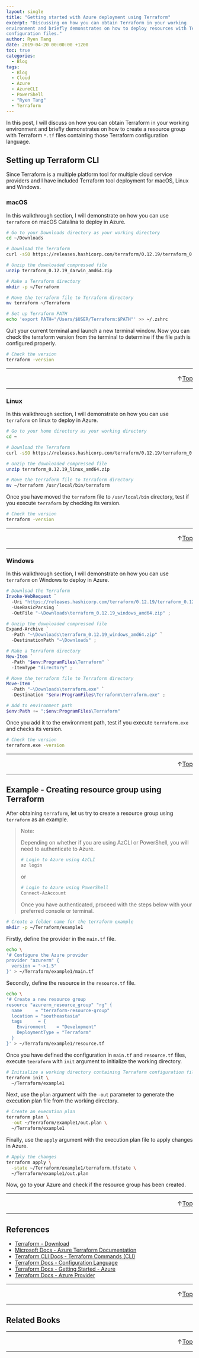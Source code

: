 ```yaml
---
layout: single
title: "Getting started with Azure deployment using Terraform"
excerpt: "Discussing on how you can obtain Terraform in your working
environment and briefly demonstrates on how to deploy resources with Terraform
configuration files."
author: Ryen Tang
date: 2019-04-20 00:00:00 +1200
toc: true
categories: 
  - Blog
tags:
  - Blog
  - Cloud
  - Azure
  - AzureCLI
  - PowerShell
  - "Ryen Tang"
  - Terraform
---
```


In this post, I will discuss on how you can obtain Terraform in your working
environment and briefly demonstrates on how to create a resource group with
Terraform `*.tf` files containing those Terraform configuration language.

## Setting up Terraform CLI

Since Terraform is a multiple platform tool for multiple cloud service
providers and I have included Terraform tool deployment for macOS, Linux and
Windows.

### macOS

In this walkthrough section, I will demonstrate on how you can use `terraform`
on macOS Catalina to deploy in Azure.

```sh
# Go to your Downloads directory as your working directory
cd ~/Downloads

# Download the Terraform
curl -sSO https://releases.hashicorp.com/terraform/0.12.19/terraform_0.12.19_darwin_amd64.zip

# Unzip the downloaded compressed file
unzip terraform_0.12.19_darwin_amd64.zip

# Make a Terraform directory
mkdir -p ~/Terraform

# Move the terraform file to Terraform directory
mv terraform ~/Terraform

# Set up Terraform PATH
echo 'export PATH="/Users/$USER/Terraform:$PATH"' >> ~/.zshrc
```

Quit your current terminal and launch a new terminal window. Now you can check
the terraform version from the terminal to determine if the file path is
configured properly.

```sh
# Check the version
terraform -version
```

<hr style='margin-top: 0.5em; margin-bottom: 0em; border-top: 1px solid #eaeaea'>
<p style='font-size: 16px; vertical-align: top; text-align: right;'>↑<a href='#top'>Top</a></p>

<!-- kiazhi.github.io - In-Article - Text & Image Advertisement -->
<ins class="adsbygoogle"
     style="display:block; text-align:center;"
     data-ad-layout="in-article"
     data-ad-format="fluid"
     data-ad-client="ca-pub-8419393181202253"
     data-ad-slot="9347590764"></ins>
<script>
     (adsbygoogle = window.adsbygoogle || []).push({});
</script>

<hr style='margin-top: 0.5em; margin-bottom: 0em; border-top: 1px solid #eaeaea'>

### Linux

In this walkthrough section, I will demonstrate on how you can use `terraform`
on linux to deploy in Azure.

```sh
# Go to your home directory as your working directory
cd ~

# Download the Terraform
curl -sSO https://releases.hashicorp.com/terraform/0.12.19/terraform_0.12.19_linux_amd64.zip

# Unzip the downloaded compressed file
unzip terraform_0.12.19_linux_amd64.zip

# Move the terraform file to Terraform directory
mv ~/terraform /usr/local/bin/terraform
```

Once you have moved the `terraform` file to `/usr/local/bin` directory, test if
you execute `terraform` by checking its version.

```sh
# Check the version
terraform -version
```

<hr style='margin-top: 0.5em; margin-bottom: 0em; border-top: 1px solid #eaeaea'>
<p style='font-size: 16px; vertical-align: top; text-align: right;'>↑<a href='#top'>Top</a></p>

<!-- kiazhi.github.io - In-Article - Text & Image Advertisement -->
<ins class="adsbygoogle"
     style="display:block; text-align:center;"
     data-ad-layout="in-article"
     data-ad-format="fluid"
     data-ad-client="ca-pub-8419393181202253"
     data-ad-slot="9347590764"></ins>
<script>
     (adsbygoogle = window.adsbygoogle || []).push({});
</script>

<hr style='margin-top: 0.5em; margin-bottom: 0em; border-top: 1px solid #eaeaea'>

### Windows

In this walkthrough section, I will demonstrate on how you can use `terraform`
on Windows to deploy in Azure.

```powershell
# Download the Terraform
Invoke-WebRequest `
  -Uri "https://releases.hashicorp.com/terraform/0.12.19/terraform_0.12.19_windows_amd64.zip" `
  -UseBasicParsing `
  -OutFile "~\Downloads\terraform_0.12.19_windows_amd64.zip" ;

# Unzip the downloaded compressed file
Expand-Archive `
  -Path "~\Downloads\terraform_0.12.19_windows_amd64.zip" `
  -DestinationPath "~\Downloads" ;

# Make a Terraform directory
New-Item `
  -Path "$env:ProgramFiles\Terraform" `
  -ItemType "directory" ;

# Move the terraform file to Terraform directory
Move-Item `
  -Path "~\Downloads\terraform.exe" `
  -Destination "$env:ProgramFiles\Terraform\terraform.exe" ;

# Add to environment path
$env:Path += ";$env:ProgramFiles\Terraform"
```

Once you add it to the environment path, test if you execute `terraform.exe`
and checks its version.

```sh
# Check the version
terraform.exe -version
```

<hr style='margin-top: 0.5em; margin-bottom: 0em; border-top: 1px solid #eaeaea'>
<p style='font-size: 16px; vertical-align: top; text-align: right;'>↑<a href='#top'>Top</a></p>

<!-- kiazhi.github.io - In-Article - Text & Image Advertisement -->
<ins class="adsbygoogle"
     style="display:block; text-align:center;"
     data-ad-layout="in-article"
     data-ad-format="fluid"
     data-ad-client="ca-pub-8419393181202253"
     data-ad-slot="9347590764"></ins>
<script>
     (adsbygoogle = window.adsbygoogle || []).push({});
</script>

<hr style='margin-top: 0.5em; margin-bottom: 0em; border-top: 1px solid #eaeaea'>

## Example - Creating resource group using Terraform

After obtaining `terraform`, let us try to create a resource group using
`terraform` as an example.

> Note:
>
> Depending on whether if you are using AzCLI or PowerShell, you will need to
> authenticate to Azure.
> ```sh
> # Login to Azure using AzCLI
> az login
> ```
> or
> ```powershell
> # Login to Azure using PowerShell
> Connect-AzAccount
> ````
> Once you have authenticated, proceed with the steps below with your preferred
> console or terminal.

```sh
# Create a folder name for the terraform example
mkdir -p ~/Terraform/example1
```

Firstly, define the provider in the `main.tf` file.

```sh
echo \
'# Configure the Azure provider
provider "azurerm" {
  version = "~>1.5"
}' > ~/Terraform/example1/main.tf
```

Secondly, define the resource in the `resource.tf` file.

```sh
echo \
'# Create a new resource group
resource "azurerm_resource_group" "rg" {
  name     = "terraform-resource-group"
  location = "southeastasia"
  tags      = {
    Environment    = "Development"
    DeploymentType = "Terraform"
  }
}' > ~/Terraform/example1/resource.tf
```

Once you have defined the configuration in `main.tf` and `resource.tf` files,
execute `teeraform` with `init` argument to initialize the working directory.

```sh
# Initialize a working directory containing Terraform configuration files
terraform init \
  ~/Terraform/example1
```

Next, use the `plan` argument with the `-out` parameter to generate the
execution plan file from the working directory.

```sh
# Create an execution plan
terraform plan \
  -out ~/Terraform/example1/out.plan \
  ~/Terraform/example1
```

Finally, use the `apply` argument with the execution plan file to apply
changes in Azure.

```sh
# Apply the changes
terraform apply \
  -state ~/Terraform/example1/terraform.tfstate \
  ~/Terraform/example1/out.plan
```

Now, go to your Azure and check if the resource group has been created.

<hr style='margin-top: 0.5em; margin-bottom: 0em; border-top: 1px solid #eaeaea'>
<p style='font-size: 16px; vertical-align: top; text-align: right;'>↑<a href='#top'>Top</a></p>

<!-- kiazhi.github.io - In-Article - Text & Image Advertisement -->
<ins class="adsbygoogle"
     style="display:block; text-align:center;"
     data-ad-layout="in-article"
     data-ad-format="fluid"
     data-ad-client="ca-pub-8419393181202253"
     data-ad-slot="9347590764"></ins>
<script>
     (adsbygoogle = window.adsbygoogle || []).push({});
</script>

<hr style='margin-top: 0.5em; margin-bottom: 0em; border-top: 1px solid #eaeaea'>

## References

- [Terraform - Download](https://www.terraform.io/downloads.html)
- [Microsoft Docs - Azure Terraform Documentation](https://docs.microsoft.com/en-us/azure/terraform/)
- [Terraform CLI Docs - Terraform Commands (CLI)](https://www.terraform.io/docs/commands/index.html)
- [Terraform Docs - Configuration Language](https://www.terraform.io/docs/configuration/index.html)
- [Terraform Docs - Getting Started - Azure](https://learn.hashicorp.com/terraform/azure/intro_az)
- [Terraform Docs - Azure Provider](https://www.terraform.io/docs/providers/azurerm/index.html)

<hr style='margin-top: 0.5em; margin-bottom: 0em; border-top: 1px solid #eaeaea'>
<p style='font-size: 16px; vertical-align: top; text-align: right;'>↑<a href='#top'>Top</a></p>

<!-- kiazhi.github.io - In-Article - Text & Image Advertisement -->
<ins class="adsbygoogle"
     style="display:block; text-align:center;"
     data-ad-layout="in-article"
     data-ad-format="fluid"
     data-ad-client="ca-pub-8419393181202253"
     data-ad-slot="9347590764"></ins>
<script>
     (adsbygoogle = window.adsbygoogle || []).push({});
</script>

<hr style='margin-top: 0.5em; margin-bottom: 0em; border-top: 1px solid #eaeaea'>

## Related Books

<div id="amzn-assoc-ad-f3a340a5-ce4d-4b4c-b409-c4c202ba7ffe"></div><script async src="//z-na.amazon-adsystem.com/widgets/onejs?MarketPlace=US&adInstanceId=f3a340a5-ce4d-4b4c-b409-c4c202ba7ffe"></script>

<hr style='margin-top: 0.5em; margin-bottom: 0em; border-top: 1px solid #eaeaea'>
<p style='font-size: 16px; vertical-align: top; text-align: right;'>↑<a href='#top'>Top</a></p>

<!-- kiazhi.github.io - In-Article - Text & Image Advertisement -->
<ins class="adsbygoogle"
     style="display:block; text-align:center;"
     data-ad-layout="in-article"
     data-ad-format="fluid"
     data-ad-client="ca-pub-8419393181202253"
     data-ad-slot="9347590764"></ins>
<script>
     (adsbygoogle = window.adsbygoogle || []).push({});
</script>

<hr style='margin-top: 0.5em; margin-bottom: 0em; border-top: 1px solid #eaeaea'>
